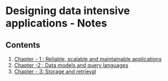 # Designing data intensive applications - Notes

## Contents

1. [Chapter - 1 : Reliable, scalable and maintainable applications](chapter-1/README.md)
2. [Chapter -2 : Data models and query languages](chapter-2/README.md)
3. [Chapter - 3: Storage and retrieval](chapter-3/README.md)